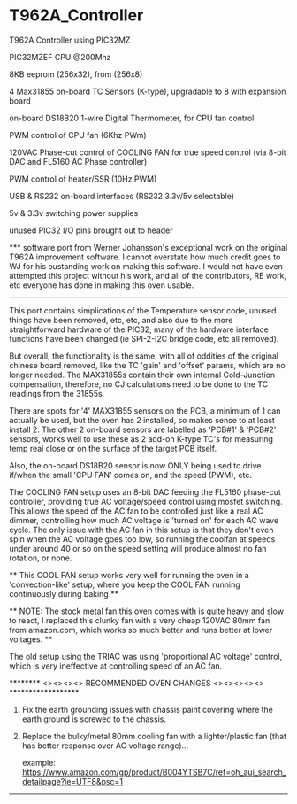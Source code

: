 # T962A_Controller
T962A Controller using PIC32MZ



PIC32MZEF CPU @200Mhz

8KB eeprom (256x32), from (256x8)

4 Max31855 on-board TC Sensors (K-type), upgradable to 8 with expansion board

on-board DS18B20 1-wire Digital Thermometer, for CPU fan control

PWM control of CPU fan (6Khz PWm)

120VAC Phase-cut control of COOLING FAN for true speed control
(via 8-bit DAC and FL5160 AC Phase controller)

PWM control of heater/SSR (10Hz PWM)

USB & RS232 on-board interfaces (RS232 3.3v/5v selectable)

5v & 3.3v switching power supplies

unused PIC32 I/O pins brought out to header



*** software port from Werner Johansson's exceptional work on the original T962A improvement software.  I cannot overstate how much credit goes to WJ for his oustanding work on making this software.  I would not have even attempted this project without his work, and all of the contributors, RE work, etc everyone has done in making this oven usable.

***

This port contains simplications of the Temperature sensor code, unused things have been removed, etc, etc, and also due to the more straightforward hardware of the PIC32, many of the hardware interface functions have been changed (ie SPI-2-I2C bridge code, etc all removed).

But overall, the functionality is the same, with all of oddities of the original chinese board removed, like the TC 'gain' and 'offset' params, which are no longer needed.  The MAX31855s contain their own internal Cold-Junction compensation, therefore, no CJ calculations need to be done to the TC readings from the 31855s.


There are spots for '4' MAX31855 sensors on the PCB, a minimum of 1 can actually be used, but the oven has 2 installed, so makes sense to at least install 2.   The other 2 on-board sensors are labelled as 'PCB#1' & 'PCB#2' sensors, works well to use these as 2 add-on K-type TC's for measuring temp real close or on the surface of the target PCB itself.

Also, the on-board DS18B20 sensor is now ONLY being used to drive if/when the small 'CPU FAN' comes on, and the speed (PWM), etc.


The COOLING FAN setup uses an 8-bit DAC feeding the FL5160 phase-cut controller, providing true AC voltage/speed control using mosfet switching.  This allows the speed of the AC fan to be controlled just like a real AC dimmer, controlling how much AC voltage is 'turned on' for each AC wave cycle.  The only issue with the AC fan in this setup is that they don't even spin when the AC voltage goes too low, so running the coolfan at speeds under around 40 or so on the speed setting will produce almost no fan rotation, or none.  

** This COOL FAN setup works very well for running the oven in a 'convection-like' setup, where you keep 
   the COOL FAN running continuously during baking
**


** NOTE:  The stock metal fan this oven comes with is quite heavy and slow to react, I replaced this clunky    fan with a very cheap 120VAC 80mm fan from amazon.com, which works so much better and runs better at       lower voltages.
**

The old setup using the TRIAC was using 'proportional AC voltage' control, which is very ineffective at controlling speed of an AC fan.



******** <><><><> RECOMMENDED OVEN CHANGES <><><><><> ******************


1) Fix the earth grounding issues with chassis paint covering where the earth ground is screwed to the    chassis.  


2) Replace the bulky/metal 80mm cooling fan with a lighter/plastic fan (that has better response over AC    voltage range)...

   example:  https://www.amazon.com/gp/product/B004YTSB7C/ref=oh_aui_search_detailpage?ie=UTF8&psc=1


************************************************************************


